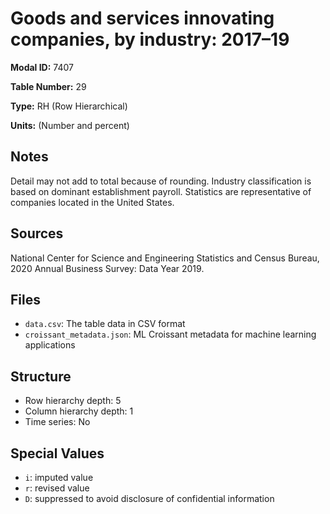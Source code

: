 # Goods and services innovating companies, by industry: 2017&#8211;19

**Modal ID:** 7407

**Table Number:** 29

**Type:** RH (Row Hierarchical)

**Units:** (Number and percent)

## Notes

Detail may not add to total because of rounding. Industry classification is based on dominant establishment payroll. Statistics are representative of companies located in the United States.

## Sources

National Center for Science and Engineering Statistics and Census Bureau, 2020 Annual Business Survey: Data Year 2019.

## Files

- `data.csv`: The table data in CSV format
- `croissant_metadata.json`: ML Croissant metadata for machine learning applications

## Structure

- Row hierarchy depth: 5
- Column hierarchy depth: 1
- Time series: No

## Special Values

- `i`: imputed value
- `r`: revised value
- `D`: suppressed to avoid disclosure of confidential information

